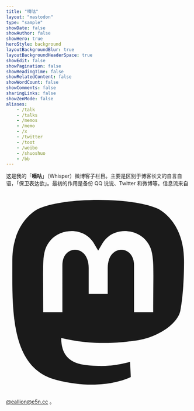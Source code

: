 ```yaml
---
title: "嘀咕"
layout: "mastodon"
type: "sample"
showDate: false
showAuthor: false
showHero: true
heroStyle: background
layoutBackgroundBlur: true
layoutBackgroundHeaderSpace: true
showEdit: false
showPagination: false
showReadingTime: false
showRelatedContent: false
showWordCount: false
showComments: false
sharingLinks: false
showZenMode: false
aliases:
    - /talk
    - /talks
    - /memos
    - /memo
    - /x
    - /twitter
    - /toot
    - /weibo
    - /shuoshuo
    - /bb
---
```


这是我的「**嘀咕**」（Whisper）微博客子栏目。主要是区别于博客长文的自言自语，「保卫表达欲」。最初的作用是备份 QQ 说说、Twitter 和微博等。信息流来自 [<span class="relative inline-block icon mt-0 -mb-0.5 mr-0"><svg viewBox="0 0 448 512"><path fill="currentColor" d="M433 179.11c0-97.2-63.71-125.7-63.71-125.7-62.52-28.7-228.56-28.4-290.48.0.0.0-63.72 28.5-63.72 125.7.0 115.7-6.6 259.4 105.63 289.1 40.51 10.7 75.32 13 103.33 11.4 50.81-2.8 79.32-18.1 79.32-18.1l-1.7-36.9s-36.31 11.4-77.12 10.1c-40.41-1.4-83-4.4-89.63-54a102.54 102.54.0 01-.9-13.9c85.63 20.9 158.65 9.1 178.75 6.7 56.12-6.7 105-41.3 111.23-72.9 9.8-49.8 9-121.5 9-121.5zm-75.12 125.2h-46.63v-114.2c0-49.7-64-51.6-64 6.9v62.5h-46.33V197c0-58.5-64-56.6-64-6.9v114.2H90.19c0-122.1-5.2-147.9 18.41-175 25.9-28.9 79.82-30.8 103.83 6.1l11.6 19.5 11.6-19.5c24.11-37.1 78.12-34.8 103.83-6.1 23.71 27.3 18.4 53 18.4 175z"></path></svg></span>@eallion@e5n.cc](https://e5n.cc/@eallion) 。
